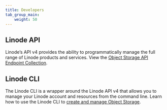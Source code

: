```yaml
---
title: Developers
tab_group_main:
    weight: 50
---
```


## Linode API

Linode’s API v4 provides the ability to programmatically manage the full range of Linode products and services. View the [Object Storage API Endpoint Collection](https://developers.linode.com/api/v4/object-storage-buckets).

## Linode CLI

The Linode CLI is a wrapper around the Linode API v4 that allows you to manage your Linode account and resources from the command line. Learn how to use the Linode CLI to [create and manage Object Storage](/docs/platform/api/linode-cli/#object-storage).